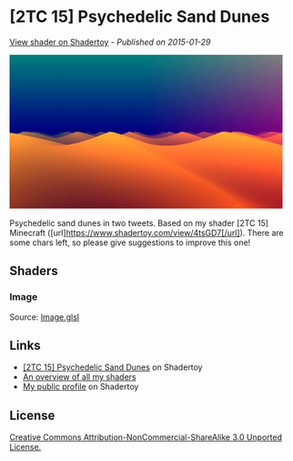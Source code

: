 ﻿# [2TC 15] Psychedelic Sand Dunes
[View shader on Shadertoy](https://www.shadertoy.com/view/MtlGWM) - _Published on 2015-01-29_ 

![thumbnail](./thumbnail.jpg)

Psychedelic sand dunes in two tweets. Based on my shader [2TC 15] Minecraft ([url]https://www.shadertoy.com/view/4tsGD7[/url]).
There are some chars left, so please give suggestions to improve this one!
## Shaders

### Image

Source: [Image.glsl](./Image.glsl)

## Links
* [[2TC 15] Psychedelic Sand Dunes](https://www.shadertoy.com/view/MtlGWM) on Shadertoy
* [An overview of all my shaders](https://reindernijhoff.net/shadertoy/)
* [My public profile](https://www.shadertoy.com/user/reinder) on Shadertoy

## License

[Creative Commons Attribution-NonCommercial-ShareAlike 3.0 Unported License.](https://creativecommons.org/licenses/by-nc-sa/3.0/)
